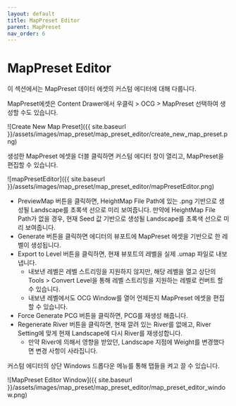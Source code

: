 ```yaml
---
layout: default
title: MapPreset Editor
parent: MapPreset
nav_order: 6
---
```



# MapPreset Editor

이 섹션에서는 MapPreset 데이터 에셋의 커스텀 에디터에 대해 다룹니다.

MapPreset에셋은 Content Drawer에서 우클릭 > OCG > MapPreset 선택하여 생성할 수도 있습니다.

![Create New Map Preset]({{ site.baseurl }}/assets/images/map_preset/map_preset_editor/create_new_map_preset.png)


생성한 MapPreset 에셋을 더블 클릭하면 커스텀 에디터 창이 열리고, MapPreset을 편집할 수 있습니다.

![mapPresetEditor]({{ site.baseurl }}/assets/images/map_preset/map_preset_editor/mapPresetEditor.png)

- PreviewMap 버튼을 클릭하면, HeightMap File Path에 있는 .png 기반으로 생성될 Landscape를 초록색 선으로 미리 보여줍니다. 만약에 HeightMap File Path가 없을 경우, 현재 Seed 값 기반으로 생성될 Landscape를 초록색 선으로 미리 보여줍니다.
- Generate 버튼을 클릭하면 에디터의 뷰포트에 MapPreset 에셋을 기반으로 한 레벨이 생성됩니다.
- Export to Level 버튼을 클릭하면, 현재 뷰포트의 레벨을 실제 .umap 파일로 내보냅니다.
  - 내보낸 레벨은 레벨 스트리밍을 지원하지 않지만, 해당 레벨을 열고 상단의 Tools > Convert Level을 통해 레벨 스트리밍을 지원하는 레벨로 컨버트 할 수 있습니다.
  - 내보낸 레벨에서도 OCG Window를 열어 언제든지 MapPreset 에셋을 편집할 수 있습니다.
- Force Generate PCG 버튼을 클릭하면, PCG를 재생성 해줍니다.
- Regenerate River 버튼을 클릭하면, 현재 깔려 있는 River를 없애고, River Setting에 맞게 현재 Landscape에 다시 River를 재생성합니다.
  - 만약 River에 의해서 영향을 받았던, Landscape 지점에 Weight를 변경했다면 변경 사항이 사라집니다.

커스텀 에디터의 상단 Windows 드롭다운 메뉴를 통해 탭들을 켜고 끌 수 있습니다.

![MapPreset Editor Window]({{ site.baseurl }}/assets/images/map_preset/map_preset_editor/map_preset_editor_window.png)
